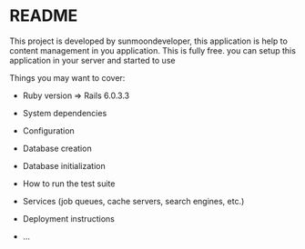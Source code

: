 # README

This project is developed by sunmoondeveloper, this application is help to content management in you application.
This is fully free. you can setup this application in your server and started to use

Things you may want to cover:

* Ruby version => Rails 6.0.3.3

* System dependencies 

* Configuration

* Database creation

* Database initialization

* How to run the test suite

* Services (job queues, cache servers, search engines, etc.)

* Deployment instructions

* ...
